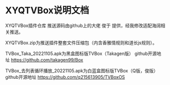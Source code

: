 # XYQTVBox说明文档

XYQTVBox插件仓库
推送源码由github上的大佬 俊于 提供，经我修改适配海阔相关推送。

XYQTVBox.zip为推送插件整套文件压缩包（内含香雅情规则和道长js规则）。

TVBox_Taka_20221105.apk为黑盒图标版TVBox（Takagen版）
github开源地址 https://github.com/takagen99/Box

TVBox_去列表循环播放_20221105.apk为白蓝盒图标版TVBox（Q版，俊版）
github开源地址 https://github.com/q215613905/TVBoxOS

